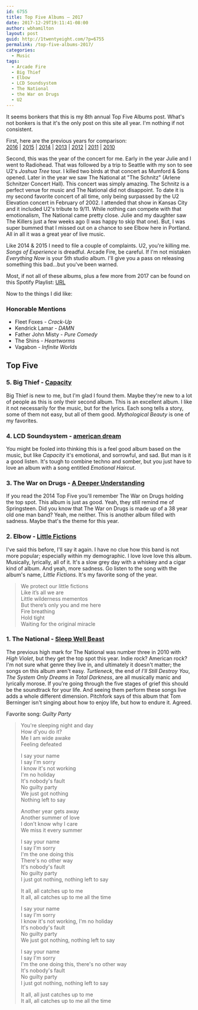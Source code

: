 ```yaml
---
id: 6755
title: Top Five Albums – 2017
date: 2017-12-29T19:11:41-08:00
author: wbhamilton
layout: post
guid: http://1twentyeight.com/?p=6755
permalink: /top-five-albums-2017/
categories:
  - Music
tags:
  - Arcade Fire
  - Big Thief
  - Elbow
  - LCD Soundsystem
  - The National
  - the War on Drugs
  - U2
---
```

It seems bonkers that this is my 8th annual Top Five Albums post. What's not bonkers is that it's the only post on this site all year. I'm nothing if not consistent.

First, here are the previous years for comparison:  
[2016](http://1twentyeight.com/top-five-albums-2016) | [2015](http://1twentyeight.com/top-five-albums-2015) | [2014](http://1twentyeight.com/top-five-albums-2014) | [2013](http://1twentyeight.com/top-five-albums-2013) | [2012](http://1twentyeight.com/top-five-albums-2012) | [2011](http://1twentyeight.com/top-five-albums-2011) | [2010](http://1twentyeight.com/top-five-albums%e2%80%942010)

Second, this was the year of the concert for me. Early in the year Julie and I went to Radiohead. That was followed by a trip to Seattle with my son to see U2's _Joshua Tree_ tour. I killed two birds at that concert as Mumford & Sons opened. Later in the year we saw The National at "The Schnitz" (Arlene Schnitzer Concert Hall). This concert was simply amazing. The Schnitz is a perfect venue for music and The National did not disappoint. To date it is my second favorite concert of all time, only being surpassed by the U2 Elevation concert in February of 2002. I attended that show in Kansas City and it included U2's tribute to 9/11. While nothing can compete with that emotionalism, The National came pretty close. Julie and my daughter saw The Killers just a few weeks ago (I was happy to skip that one). But, I was super bummed that I missed out on a chance to see Elbow here in Portland. All in all it was a great year of live music.

Like 2014 & 2015 I need to file a couple of complaints. U2, you're killing me. _Songs of Experience_ is dreadful. Arcade Fire, be careful. If I'm not mistaken _Everything Now_ is your 5th studio album. I'll give you a pass on releasing something this bad...but you've been warned.

Most, if not all of these albums, plus a few more from 2017 can be found on this Spotify Playlist: [URL](https://open.spotify.com/user/wbhamilton/playlist/09xk95IiUu44aK1L3f7mOb)

Now to the things I did like:

### Honorable Mentions

  * Fleet Foxes - _Crack-Up_
  * Kendrick Lamar - _DAMN_
  * Father John Misty - _Pure Comedy_
  * The Shins - _Heartworms_
  * Vagabon - _Infinite Worlds_

## Top Five

### 5. Big Thief - [Capacity](https://open.spotify.com/album/2hOYLjoRQFXcdviMiwtgxe)

Big Thief is new to me, but I'm glad I found them. Maybe they're new to a lot of people as this is only their second album. This is an excellent album. I like it not necessarily for the music, but for the lyrics. Each song tells a story, some of them not easy, but all of them good. _Mythological Beauty_ is one of my favorites.

### 4. LCD Soundsystem - [american dream](https://open.spotify.com/album/0hdimlCTCms7otJCX9OvqM)

You might be fooled into thinking this is a feel good album based on the music, but like _Capacity_ it's emotional, and sorrowful, and sad. But man is it a good listen. It's tough to combine techno and somber, but you just have to love an album with a song entitled _Emotional Haircut_.

### 3. The War on Drugs - [A Deeper Understanding](https://open.spotify.com/album/4TkmrrpjlPoCPpGyDN3rkF)

If you read the 2014 Top Five you'll remember The War on Drugs holding the top spot. This album is just as good. Yeah, they still remind me of Springsteen. Did you know that The War on Drugs is made up of a 38 year old one man band? Yeah, me neither. This is another album filled with sadness. Maybe that's the theme for this year.

### 2. Elbow - [Little Fictions](https://open.spotify.com/album/1WDcOG8RXdNbPdFFuN1mec)

I've said this before, I'll say it again. I have no clue how this band is not more popular; especially within my demographic. I love love love this album. Musically, lyrically, all of it. It's a slow grey day with a whiskey and a cigar kind of album. And yeah, more sadness. Go listen to the song with the album's name, _Little Fictions_. It's my favorite song of the year.

> We protect our little fictions  
> Like it’s all we are  
> Little wilderness mementos  
> But there’s only you and me here  
> Fire breathing  
> Hold tight  
> Waiting for the original miracle

### 1. The National - [Sleep Well Beast](https://open.spotify.com/album/6zG9PHw8dlMLIyRE9TEGGk)

The previous high mark for The National was number three in 2010 with _High Violet_, but they get the top spot this year. Indie rock? American rock? I'm not sure what genre they live in, and ultimately it doesn't matter; the songs on this album aren't easy. _Turtleneck_, the end of _I'll Still Destroy You_, _The System Only Dreams in Total Darkness_, are all musically manic and lyrically morose. If you're going through the five stages of grief this should be the soundtrack for your life. And seeing them perform these songs live adds a whole different dimension. Pitchfork says of this album that Tom Berninger isn't singing about how to enjoy life, but how to endure it. Agreed.

Favorite song: _Guilty Party_

> You're sleeping night and day  
> How d'you do it?  
> Me I am wide awake  
> Feeling defeated
>
> I say your name  
> I say I'm sorry  
> I know it's not working  
> I'm no holiday  
> It's nobody's fault  
> No guilty party  
> We just got nothing  
> Nothing left to say
>
> Another year gets away  
> Another summer of love  
> I don't know why I care  
> We miss it every summer
>
> I say your name  
> I say I'm sorry  
> I'm the one doing this  
> There's no other way  
> It's nobody's fault  
> No guilty party  
> I just got nothing, nothing left to say
>
> It all, all catches up to me  
> It all, all catches up to me all the time
>
> I say your name  
> I say I'm sorry  
> I know it's not working, I'm no holiday  
> It's nobody's fault  
> No guilty party  
> We just got nothing, nothing left to say
>
> I say your name  
> I say I'm sorry  
> I'm the one doing this, there's no other way  
> It's nobody's fault  
> No guilty party  
> I just got nothing, nothing left to say
>
> It all, all just catches up to me  
> It all, all catches up to me all the time
